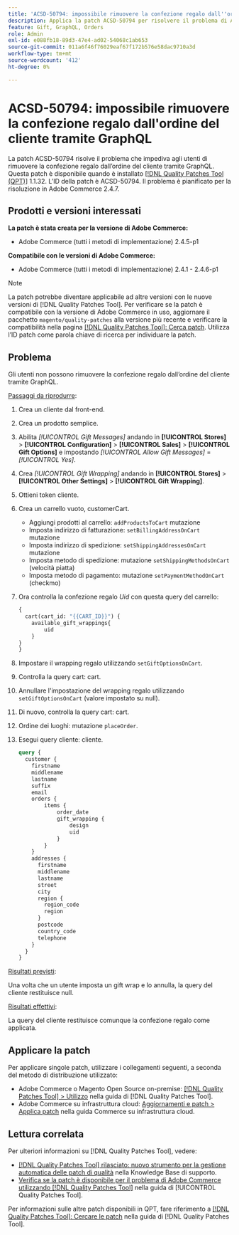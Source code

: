 ```yaml
---
title: 'ACSD-50794: impossibile rimuovere la confezione regalo dall''ordine del cliente tramite GraphQL'
description: Applica la patch ACSD-50794 per risolvere il problema di Adobe Commerce che impedisce agli utenti di rimuovere la confezione regalo dall’ordine del cliente tramite GraphQL.
feature: Gift, GraphQL, Orders
role: Admin
exl-id: e088fb18-89d3-47e4-ad02-54068c1ab653
source-git-commit: 011a6f46f76029eaf67f172b576e58dac9710a3d
workflow-type: tm+mt
source-wordcount: '412'
ht-degree: 0%

---
```


# ACSD-50794: impossibile rimuovere la confezione regalo dall&#39;ordine del cliente tramite GraphQL

La patch ACSD-50794 risolve il problema che impediva agli utenti di rimuovere la confezione regalo dall’ordine del cliente tramite GraphQL. Questa patch è disponibile quando è installato [[!DNL Quality Patches Tool (QPT)]](https://experienceleague.adobe.com/it/docs/commerce-operations/tools/quality-patches-tool/quality-patches-tool-to-self-serve-quality-patches) 1.1.32. L’ID della patch è ACSD-50794. Il problema è pianificato per la risoluzione in Adobe Commerce 2.4.7.

## Prodotti e versioni interessati

**La patch è stata creata per la versione di Adobe Commerce:**

* Adobe Commerce (tutti i metodi di implementazione) 2.4.5-p1

**Compatibile con le versioni di Adobe Commerce:**

* Adobe Commerce (tutti i metodi di implementazione) 2.4.1 - 2.4.6-p1

>[!NOTE]
>
>La patch potrebbe diventare applicabile ad altre versioni con le nuove versioni di [!DNL Quality Patches Tool]. Per verificare se la patch è compatibile con la versione di Adobe Commerce in uso, aggiornare il pacchetto `magento/quality-patches` alla versione più recente e verificare la compatibilità nella pagina [[!DNL Quality Patches Tool]: Cerca patch](https://experienceleague.adobe.com/tools/commerce-quality-patches/index.html?lang=it). Utilizza l’ID patch come parola chiave di ricerca per individuare la patch.

## Problema

Gli utenti non possono rimuovere la confezione regalo dall’ordine del cliente tramite GraphQL.

<u>Passaggi da riprodurre</u>:

1. Crea un cliente dal front-end.
1. Crea un prodotto semplice.
1. Abilita *[!UICONTROL Gift Messages]* andando in **[!UICONTROL Stores]** > **[!UICONTROL Configuration]** > **[!UICONTROL Sales]** > **[!UICONTROL Gift Options]** e impostando *[!UICONTROL Allow Gift Messages]* = *[!UICONTROL Yes]*.
1. Crea *[!UICONTROL Gift Wrapping]* andando in **[!UICONTROL Stores]** > **[!UICONTROL Other Settings]** > **[!UICONTROL Gift Wrapping]**.
1. Ottieni token cliente.
1. Crea un carrello vuoto, customerCart.
   * Aggiungi prodotti al carrello: `addProductsToCart` mutazione
   * Imposta indirizzo di fatturazione: `setBillingAddressOnCart` mutazione
   * Imposta indirizzo di spedizione: `setShippingAddressesOnCart` mutazione
   * Imposta metodo di spedizione: mutazione `setShippingMethodsOnCart` (velocità piatta)
   * Imposta metodo di pagamento: mutazione `setPaymentMethodOnCart` (checkmo)
1. Ora controlla la confezione regalo *Uid* con questa query del carrello:

   ```GraphQL
   {
     cart(cart_id: "{{CART_ID}}") {
       available_gift_wrappings{
           uid
       }
   }
   }
   ```

1. Impostare il wrapping regalo utilizzando `setGiftOptionsOnCart`.
1. Controlla la query cart: cart.
1. Annullare l&#39;impostazione del wrapping regalo utilizzando `setGiftOptionsOnCart` (valore impostato su null).
1. Di nuovo, controlla la query cart: cart.
1. Ordine dei luoghi: mutazione `placeOrder`.
1. Esegui query cliente: cliente.

   ```GraphQL
   query {
     customer {
       firstname
       middlename
       lastname
       suffix
       email
       orders {
           items {
               order_date
               gift_wrapping {
                   design
                   uid
               }
           }
       }
       addresses {
         firstname
         middlename
         lastname
         street
         city
         region {
           region_code
           region
         }
         postcode
         country_code
         telephone
       }
     }
   }
   ```

<u>Risultati previsti</u>:

Una volta che un utente imposta un gift wrap e lo annulla, la query del cliente restituisce null.

<u>Risultati effettivi</u>:

La query del cliente restituisce comunque la confezione regalo come applicata.

## Applicare la patch

Per applicare singole patch, utilizzare i collegamenti seguenti, a seconda del metodo di distribuzione utilizzato:

* Adobe Commerce o Magento Open Source on-premise: [[!DNL Quality Patches Tool] > Utilizzo](/help/tools/quality-patches-tool/usage.md) nella guida di [!DNL Quality Patches Tool].
* Adobe Commerce su infrastruttura cloud: [Aggiornamenti e patch > Applica patch](https://experienceleague.adobe.com/docs/commerce-cloud-service/user-guide/develop/upgrade/apply-patches.html?lang=it) nella guida Commerce su infrastruttura cloud.

## Lettura correlata

Per ulteriori informazioni su [!DNL Quality Patches Tool], vedere:

* [[!DNL Quality Patches Tool] rilasciato: nuovo strumento per la gestione automatica delle patch di qualità](https://experienceleague.adobe.com/it/docs/commerce-operations/tools/quality-patches-tool/quality-patches-tool-to-self-serve-quality-patches) nella Knowledge Base di supporto.
* [Verifica se la patch è disponibile per il problema di Adobe Commerce utilizzando  [!DNL Quality Patches Tool]](/help/tools/quality-patches-tool/patches-available-in-qpt/check-patch-for-magento-issue-with-magento-quality-patches.md) nella guida di [!UICONTROL Quality Patches Tool].


Per informazioni sulle altre patch disponibili in QPT, fare riferimento a [[!DNL Quality Patches Tool]: Cercare le patch](https://experienceleague.adobe.com/tools/commerce-quality-patches/index.html?lang=it) nella guida di [!DNL Quality Patches Tool].
